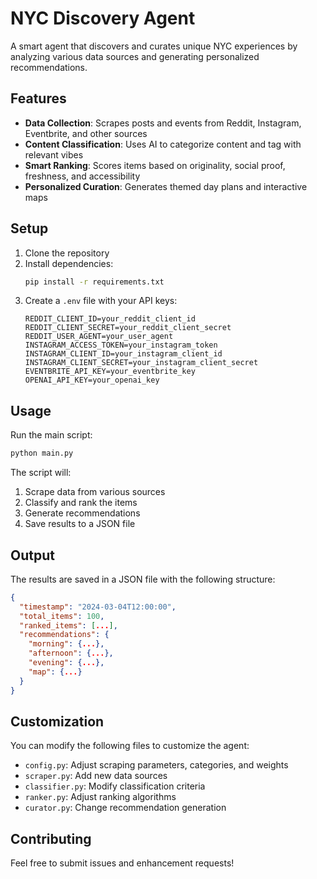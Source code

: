 # NYC Discovery Agent

A smart agent that discovers and curates unique NYC experiences by analyzing various data sources and generating personalized recommendations.

## Features

- **Data Collection**: Scrapes posts and events from Reddit, Instagram, Eventbrite, and other sources
- **Content Classification**: Uses AI to categorize content and tag with relevant vibes
- **Smart Ranking**: Scores items based on originality, social proof, freshness, and accessibility
- **Personalized Curation**: Generates themed day plans and interactive maps

## Setup

1. Clone the repository
2. Install dependencies:
   ```bash
   pip install -r requirements.txt
   ```
3. Create a `.env` file with your API keys:
   ```
   REDDIT_CLIENT_ID=your_reddit_client_id
   REDDIT_CLIENT_SECRET=your_reddit_client_secret
   REDDIT_USER_AGENT=your_user_agent
   INSTAGRAM_ACCESS_TOKEN=your_instagram_token
   INSTAGRAM_CLIENT_ID=your_instagram_client_id
   INSTAGRAM_CLIENT_SECRET=your_instagram_client_secret
   EVENTBRITE_API_KEY=your_eventbrite_key
   OPENAI_API_KEY=your_openai_key
   ```

## Usage

Run the main script:
```bash
python main.py
```

The script will:
1. Scrape data from various sources
2. Classify and rank the items
3. Generate recommendations
4. Save results to a JSON file

## Output

The results are saved in a JSON file with the following structure:
```json
{
  "timestamp": "2024-03-04T12:00:00",
  "total_items": 100,
  "ranked_items": [...],
  "recommendations": {
    "morning": {...},
    "afternoon": {...},
    "evening": {...},
    "map": {...}
  }
}
```

## Customization

You can modify the following files to customize the agent:
- `config.py`: Adjust scraping parameters, categories, and weights
- `scraper.py`: Add new data sources
- `classifier.py`: Modify classification criteria
- `ranker.py`: Adjust ranking algorithms
- `curator.py`: Change recommendation generation

## Contributing

Feel free to submit issues and enhancement requests! 